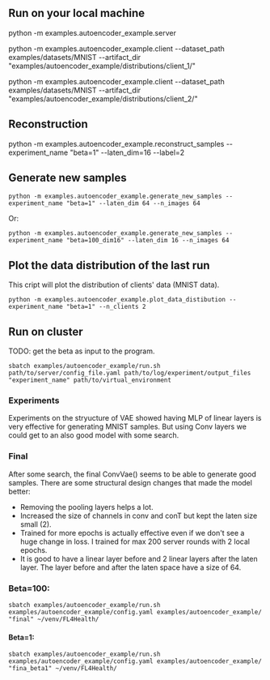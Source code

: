 
## Run on your local machine 
python -m examples.autoencoder_example.server 

python -m examples.autoencoder_example.client --dataset_path examples/datasets/MNIST --artifact_dir "examples/autoencoder_example/distributions/client_1/"

python -m examples.autoencoder_example.client --dataset_path examples/datasets/MNIST --artifact_dir "examples/autoencoder_example/distributions/client_2/"

## Reconstruction
python -m examples.autoencoder_example.reconstruct_samples --experiment_name "beta=1" --laten_dim=16 --label=2 

## Generate new samples
```
python -m examples.autoencoder_example.generate_new_samples --experiment_name "beta=1" --laten_dim 64 --n_images 64
```
Or:
```
python -m examples.autoencoder_example.generate_new_samples --experiment_name "beta=100_dim16" --laten_dim 16 --n_images 64
``` 

## Plot the data distribution of the last run
This cript will plot the distribution of clients' data (MNIST data).

```
python -m examples.autoencoder_example.plot_data_distibution --experiment_name "beta=1" --n_clients 2
```

## Run on cluster
TODO: get the beta as input to the program.
```
sbatch examples/autoencoder_example/run.sh path/to/server/config_file.yaml path/to/log/experiment/output_files  "experiment_name" path/to/virtual_environment
```

### Experiments
Experiments on the stryucture of VAE showed having MLP of linear layers is very effective for generating MNIST samples. But using Conv layers we could get to an also good model with some search.

### Final
After some search, the final ConvVae() seems to be able to generate good samples. There are some structural design changes that made the model better:
- Removing the pooling layers helps a lot.
- Increased the size of channels in conv and conT but kept the laten size small (2).
- Trained for more epochs is actually effective even if we don't see a huge change in loss. I trained for max 200 server rounds with 2 local epochs. 
- It is good to have a linear layer before and 2 linear layers after the laten layer. The layer before and after the laten space have a size of 64.    

### Beta=100:
```
sbatch examples/autoencoder_example/run.sh examples/autoencoder_example/config.yaml examples/autoencoder_example/ "final" ~/venv/FL4Health/
```

#### Beta=1:   
```
sbatch examples/autoencoder_example/run.sh examples/autoencoder_example/config.yaml examples/autoencoder_example/ "fina_beta1" ~/venv/FL4Health/
```
